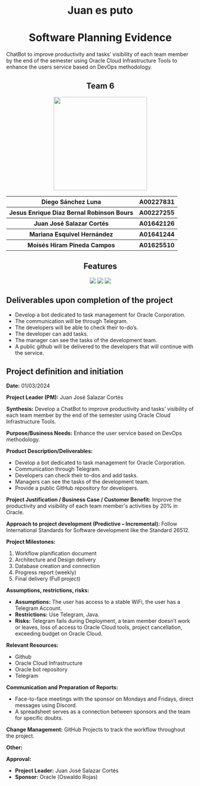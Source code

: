 <a name="readme-top"></a>
<h1 align="center">Juan es puto</h1>
<h1 align="center">Software Planning Evidence</h1>
ChatBot to improve productivity and tasks’ visibility of each team member by the end of the semester using Oracle Cloud Infrastructure Tools to enhance the users service based on DevOps methodology.

<h2 align="center">Team 6</h2>
<div align="center">
<img src="https://forthebadge.com/images/badges/powered-by-coders-sweat.svg" width="250px">
<table>
    <tr>
    <th> Diego Sánchez Luna </th>
    <th> A00227831 </th>
  </tr>
    <tr>
    <th> Jesus Enrique Diaz Bernal Robinson Bours </th>
    <th> A00227255 </th>
  </tr>
    <tr>
    <th> Juan José Salazar Cortés </th>
    <th> A01642126 </th>
  </tr>
  <tr>
    <th> Mariana Esquivel Hernández </th>
    <th> A01641244 </th>
  </tr>
  <tr>
    <th> Moisés Hiram Pineda Campos </th>
    <th> A01625510 </th>
  </tr>
  </table>
</div>

<h2 align="center">Features</h2>
<div align="center">
<p> 
<img src="https://img.shields.io/badge/OCI-F80000?style=for-the-badge&logo=oracle&logoColor=FFFFF&labelColor=F80000"/>
<img src="https://img.shields.io/badge/SPRING-FFFFF?style=for-the-badge&logo=spring&labelColor=FFF&color=FFF"/>
<img src="https://img.shields.io/badge/TELEGRAM-FFFFF?style=for-the-badge&logo=telegram&labelColor=26A5E4&color=26A5E4"/>
</div>

## Deliverables upon completion of the project

* Develop a bot dedicated to task management for Oracle Corporation. 
* The communication will be through Telegram.
* The developers will be able to check their to-do’s.
* The developer can add tasks.
* The manager can see the tasks of the development team.
* A public github will be delivered to the developers that will continue with the service.
  
## Project definition and initiation

**Date:** 01/03/2024

**Project Leader (PM):** Juan José Salazar Cortés

**Synthesis:**
Develop a ChatBot to improve productivity and tasks’ visibility of each team member by the end of the semester using Oracle Cloud Infrastructure Tools.

**Purpose/Business Needs:**
Enhance the user service based on DevOps methodology.

**Product Description/Deliverables:**
- Develop a bot dedicated to task management for Oracle Corporation.
- Communication through Telegram.
- Developers can check their to-dos and add tasks.
- Managers can see the tasks of the development team.
- Provide a public GitHub repository for developers.

**Project Justification / Business Case / Customer Benefit:**
Improve the productivity and visibility of each team member's activities by 20% in Oracle.

**Approach to project development (Predictive – Incremental):**
Follow International Standards for Software development like the Standard 26512.

**Project Milestones:**
1. Workflow planification document
2. Architecture and Design delivery
3. Database creation and connection
4. Progress report (weekly)
5. Final delivery (Full project)

**Assumptions, restrictions, risks:**
- **Assumptions:** The user has access to a stable WiFi, the user has a Telegram Account.
- **Restrictions:** Use Telegram, Java.
- **Risks:** Telegram fails during Deployment, a team member doesn’t work or leaves, loss of access to Oracle Cloud tools, project cancellation, exceeding budget on Oracle Cloud.

**Relevant Resources:**
- Github
- Oracle Cloud Infrastructure
- Oracle bot repository
- Telegram

**Communication and Preparation of Reports:**
- Face-to-face meetings with the sponsor on Mondays and Fridays, direct messages using Discord.
- A spreadsheet serves as a connection between sponsors and the team for specific doubts.

**Change Management:**
GitHub Projects to track the workflow throughout the project.

**Other:**

**Approval:**
- **Project Leader:** Juan José Salazar Cortés
- **Sponsor:** Oracle (Oswaldo Rojas)

